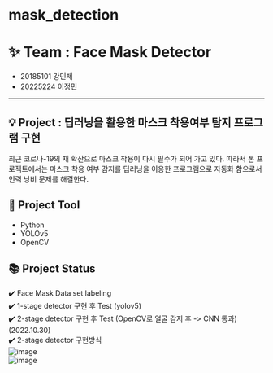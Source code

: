 # mask_detection
# :sparkles: Team : Face Mask Detector
* 20185101 강민제<br>
* 20225224 이정민
----
## :bulb: Project : 딥러닝을 활용한 마스크 착용여부 탐지 프로그램 구현
최근 코로나-19의 재 확산으로 마스크 착용이 다시 필수가 되어 가고 있다. 따라서 본 프로젝트에서는 마스크 착용 여부 감지를 딥러닝을 이용한 프로그램으로 자동화 함으로서 인력 낭비 문제를 해결한다. 
## :hammer: Project Tool
* Python
* YOLOv5
* OpenCV
## :books: Project Status
:heavy_check_mark: Face Mask Data set labeling<br>
:heavy_check_mark: 1-stage detector 구현 후 Test (yolov5)<br>
:heavy_check_mark: 2-stage detector 구현 후 Test (OpenCV로 얼굴 감지 후 -> CNN 통과)<br>
(2022.10.30) <br>
:heavy_check_mark: 2-stage detector 구현방식 <br>
![image](https://user-images.githubusercontent.com/101653424/198871201-47b76cbf-bb4e-41ae-9642-a5ce8a9b7127.png)
<br>
![image](https://user-images.githubusercontent.com/101653424/198871226-1a0af40b-db95-43f4-b44e-e3812c95920f.png)
